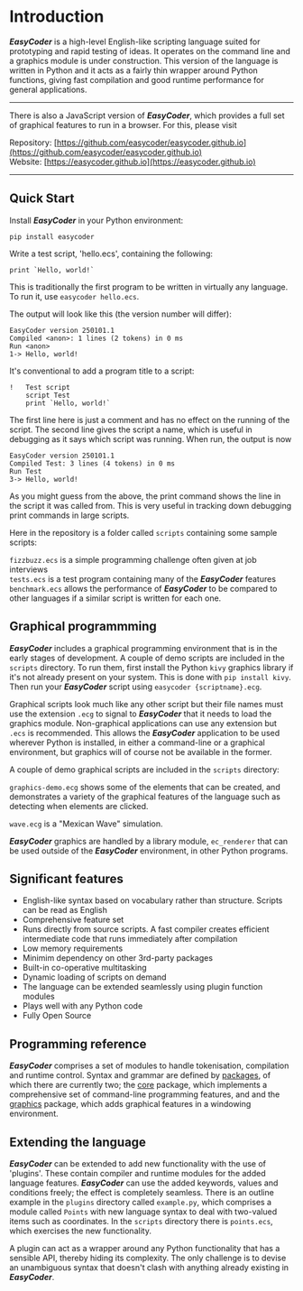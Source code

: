 # Introduction
**_EasyCoder_** is a high-level English-like scripting language suited for prototyping and rapid testing of ideas. It operates on the command line and a graphics module is under construction. This version of the language is written in Python and it acts as a fairly thin wrapper around Python functions, giving fast compilation and good runtime performance for general applications.
<hr>

There is also a JavaScript version of **_EasyCoder_**, which provides a full set of graphical features to run in a browser. For this, please visit

Repository: [https://github.com/easycoder/easycoder.github.io](https://github.com/easycoder/easycoder.github.io)  
Website: [https://easycoder.github.io](https://easycoder.github.io)
<hr>

## Quick Start
Install **_EasyCoder_** in your Python environment:
```
pip install easycoder
```
Write a test script, 'hello.ecs', containing the following:
```
print `Hello, world!`
```
This is traditionally the first program to be written in virtually any language. To run it, use `easycoder hello.ecs`.

The output will look like this (the version number will differ):

```
EasyCoder version 250101.1
Compiled <anon>: 1 lines (2 tokens) in 0 ms
Run <anon>
1-> Hello, world!
```
It's conventional to add a program title to a script:

```
!   Test script
    script Test
    print `Hello, world!`
```
The first line here is just a comment and has no effect on the running of the script.   The second line gives the script a name, which is useful in debugging as it says which script was running. When run, the output is now

```
EasyCoder version 250101.1
Compiled Test: 3 lines (4 tokens) in 0 ms
Run Test
3-> Hello, world!
```
As you might guess from the above, the print command shows the line in the script it was called from. This is very useful in tracking down debugging print commands in large scripts.

Here in the repository is a folder called `scripts` containing some sample scripts:

`fizzbuzz.ecs` is a simple programming challenge often given at job interviews  
`tests.ecs` is a test program containing many of the **_EasyCoder_** features  
`benchmark.ecs` allows the performance of **_EasyCoder_** to be compared to other languages if a similar script is written for each one.

## Graphical programmming
**_EasyCoder_** includes a graphical programming environment that is in the early stages of development. A couple of demo scripts are included in the `scripts` directory. To run them, first install the Python `kivy` graphics library if it's not already present on your system. This is done with `pip install kivy`. Then run your **_EasyCoder_** script using `easycoder {scriptname}.ecg`.

Graphical scripts look much like any other script but their file names must use the extension `.ecg` to signal to **_EasyCoder_** that it needs to load the graphics module. Non-graphical applications can use any extension but `.ecs` is recommended. This allows the **_EasyCoder_** application to be used wherever Python is installed, in either a command-line or a graphical environment, but graphics will of course not be available in the former.

A couple of demo graphical scripts are included in the `scripts` directory:

`graphics-demo.ecg` shows some of the elements that can be created, and demonstrates a variety of the graphical features of the language such as detecting when elements are clicked.

`wave.ecg` is a "Mexican Wave" simulation.

**_EasyCoder_** graphics are handled by a library module, `ec_renderer` that can be used outside of the **_EasyCoder_** environment, in other Python programs.

## Significant features

 - English-like syntax based on vocabulary rather than structure. Scripts can be read as English
 - Comprehensive feature set
 - Runs directly from source scripts. A fast compiler creates efficient intermediate code that runs immediately after compilation
 - Low memory requirements
 - Minimim dependency on other 3rd-party packages
 - Built-in co-operative multitasking
 - Dynamic loading of scripts on demand
 - The language can be extended seamlessly using plugin function modules
 - Plays well with any Python code
 - Fully Open Source

## Programming reference

**_EasyCoder_** comprises a set of modules to handle tokenisation, compilation and runtime control. Syntax and grammar are defined by [packages](doc/README.md), of which there are currently two; the [core](doc/core/README.md) package, which implements a comprehensive set of command-line programming features, and and the [graphics](doc/graphics/README.md) package, which adds graphical features in a windowing environment.

## Extending the language

**_EasyCoder_** can be extended to add new functionality with the use of 'plugins'. These contain compiler and runtime modules for the added language features. **_EasyCoder_** can use the added keywords, values and conditions freely; the effect is completely seamless. There is an outline example in the `plugins` directory called `example.py`, which comprises a module called `Points` with new language syntax to deal with two-valued items such as coordinates. In the `scripts` directory there is `points.ecs`, which exercises the new functionality.

A plugin can act as a wrapper around any Python functionality that has a sensible API, thereby hiding its complexity. The only challenge is to devise an unambiguous syntax that doesn't clash with anything already existing in **_EasyCoder_**.
